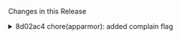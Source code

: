 Changes in this Release

<details><summary>8d02ac4 chore(apparmor): added complain flag</summary>
chore(apparmor): added complain flag
</details>